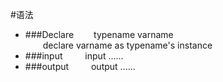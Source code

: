 #语法
- ###Declare
&emsp;&emsp;typename varname 
<br/>&emsp;&emsp;declare varname as typename's instance
- ###input
&emsp;&emsp; input ......
- ###output
&emsp;&emsp; output ......